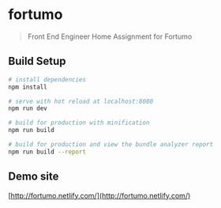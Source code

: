 # fortumo

> Front End Engineer Home Assignment for Fortumo

## Build Setup

``` bash
# install dependencies
npm install

# serve with hot reload at localhost:8080
npm run dev

# build for production with minification
npm run build

# build for production and view the bundle analyzer report
npm run build --report
```

## Demo site

[http://fortumo.netlify.com/](http://fortumo.netlify.com/)